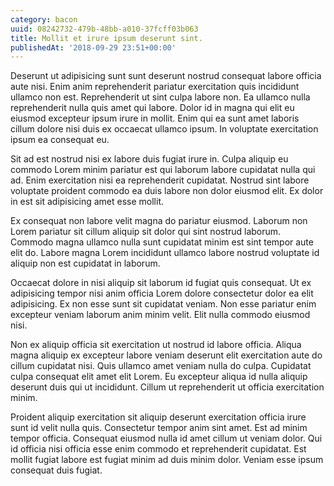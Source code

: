 ```yaml
---
category: bacon
uuid: 08242732-479b-48bb-a010-37fcff03b063
title: Mollit et irure ipsum deserunt sint.
publishedAt: '2018-09-29 23:51+00:00'
---
```


Deserunt ut adipisicing sunt sunt deserunt nostrud consequat labore officia aute nisi. Enim anim reprehenderit pariatur exercitation quis incididunt ullamco non est. Reprehenderit ut sint culpa labore non. Ea ullamco nulla reprehenderit nulla quis amet qui labore. Dolor id in magna qui elit eu eiusmod excepteur ipsum irure in mollit. Enim qui ea sunt amet laboris cillum dolore nisi duis ex occaecat ullamco ipsum. In voluptate exercitation ipsum ea consequat eu.

Sit ad est nostrud nisi ex labore duis fugiat irure in. Culpa aliquip eu commodo Lorem minim pariatur est qui laborum labore cupidatat nulla qui ad. Enim exercitation nisi ea reprehenderit cupidatat. Nostrud sint labore voluptate proident commodo ea duis labore non dolor eiusmod elit. Ex dolor in est sit adipisicing amet esse mollit.

Ex consequat non labore velit magna do pariatur eiusmod. Laborum non Lorem pariatur sit cillum aliquip sit dolor qui sint nostrud laborum. Commodo magna ullamco nulla sunt cupidatat minim est sint tempor aute elit do. Labore magna Lorem incididunt ullamco labore nostrud voluptate id aliquip non est cupidatat in laborum.

Occaecat dolore in nisi aliquip sit laborum id fugiat quis consequat. Ut ex adipisicing tempor nisi anim officia Lorem dolore consectetur dolor ea elit adipisicing. Ex non esse sunt sit cupidatat veniam. Non esse pariatur enim excepteur veniam laborum anim minim velit. Elit nulla commodo eiusmod nisi.

Non ex aliquip officia sit exercitation ut nostrud id labore officia. Aliqua magna aliquip ex excepteur labore veniam deserunt elit exercitation aute do cillum cupidatat nisi. Quis ullamco amet veniam nulla do culpa. Cupidatat culpa consequat elit amet elit Lorem. Eu excepteur aliqua id nulla aliquip deserunt duis qui ut incididunt. Cillum ut reprehenderit ut officia exercitation minim.

Proident aliquip exercitation sit aliquip deserunt exercitation officia irure sunt id velit nulla quis. Consectetur tempor anim sint amet. Est ad minim tempor officia. Consequat eiusmod nulla id amet cillum ut veniam dolor. Qui id officia nisi officia esse enim commodo et reprehenderit cupidatat. Est mollit fugiat labore est fugiat minim ad duis minim dolor. Veniam esse ipsum consequat duis fugiat.
